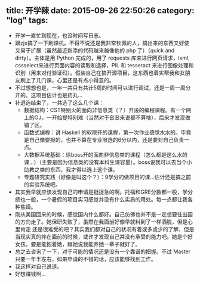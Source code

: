 title: 开学辣
date: 2015-09-26 22:50:26
category: "log"
tags:
---
- 开学一直忙到现在，也没时间写日志。
- 跟zjx搞了一下刷课机。不得不说还是我非常钦佩的人，搞出来的东西又好使又易于扩展（虽然最近新添的代码越来越像他的 php 了）（quick and dirty）。主体是用 Python 完成的，用了 requests 库来进行网页请求，lxml, cssselect来进行页面内容的读取和选择，PIL 和 tesseract 来进行图像处理和识别（用来对付验证码）。假装自己在搞开源项目，这东西也着实帮我和女朋友刷上了几门课，心里还是有点小得意的。
- 不过想想也是，一年一共只有共计5周的时间可以进行调试，还是一周一周分开的。这项目估计也是药丸...
- 补退选结束了，一共选了这么几个课：
    - 数据结构：CST特别火的面向非信息类（？）开设的编程课程。有一个网上的OJ，一开始提特别难（当然对于奆奆来说都不算啥），后来才发现做错了区。
    - 函数式编程：讲 Haskell 的软院开的课程，第一次作业感觉水水的。毕竟是自己像要报的，也并不算在专业限选的6分以内，还是要对自己负责一点。
    - 大数据系统基础：徐boss开的面向非信息类的课程（怎么都是这么水的课...）（主要是因为信息类的没有本科生课容量）。boss说我可以去当个小助教之类的东西，我才得以选上这个课。
    - 专题研究实践（好像是叫这个？）：9学分的做项目的课...估计还是搞之前的实验系统吧。
- 其实我早就应该发现自己的申请是挺捉急的啊。托福和GRE分数都一般，学分绩也一般，一个暑假的项目实习感觉并没有什么实质的用处。每一点都让我各种焦躁。
- 刚从美国回来的时候，感觉国内什么都好。自己仿佛也并不是一定想要往出国的方向走了。她保研失败了，虽然在我面前好像早就料到了一样洒脱，但是心里肯定
还是很难受的吧？其实我们都对自己的状况有着或多或少的了解，但是当现实真的摔在面前的时候，或许才发现自己并没有承受的能力吧。她是个好女孩，要是能抱着她，跟她说我能养她一辈子就好了。
- 总之去咨询了一下，对于可能的情况还是没有一个靠谱的把握。不过 Master 只要一年半左右，如果申请的不错的话，应该能够找到工作。
- 我这样对自己说道。
- 好想赚钱啊...
